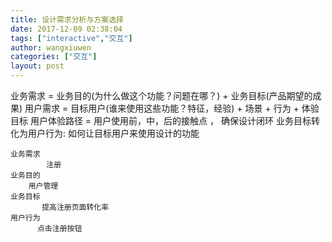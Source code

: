 ```yaml
---
title: 设计需求分析与方案选择
date: 2017-12-09 02:38:04
tags: ["interactive","交互"]
author: wangxiuwen
categories: ["交互"]
layout: post
---
```


业务需求 = 业务目的(为什么做这个功能？问题在哪？) + 业务目标(产品期望的成果)
用户需求 = 目标用户(谁来使用这些功能？特征，经验) + 场景  + 行为 + 体验目标
用户体验路径 = 用户使用前，中，后的接触点 ， 确保设计闭环
业务目标转化为用户行为: 如何让目标用户来使用设计的功能


	业务需求
			注册 
	业务目的
	  	用户管理 
	业务目标
           提高注册页面转化率
	用户行为
	      点击注册按钮